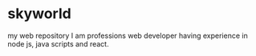 # skyworld
my web repository
I am professions web developer having experience in node js, java scripts and react.
